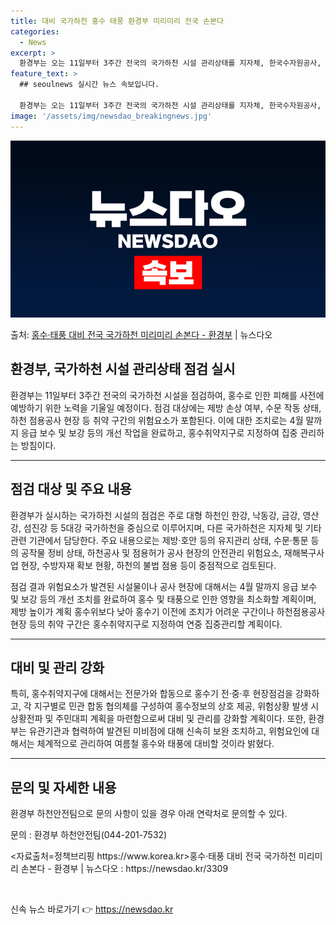 ```yaml
---
title: 대비 국가하천 홍수 태풍 환경부 미리미리 전국 손본다
categories:
  - News
excerpt: >
  환경부는 오는 11일부터 3주간 전국의 국가하천 시설 관리상태를 지자체, 한국수자원공사, 한국하천협회 등과 …
feature_text: >
  ## seoulnews 실시간 뉴스 속보입니다.

  환경부는 오는 11일부터 3주간 전국의 국가하천 시설 관리상태를 지자체, 한국수자원공사, 한국하천협회 등과 …
image: '/assets/img/newsdao_breakingnews.jpg'
---
```


![뉴스다오 속보](/assets/img/newsdao_breakingnews.jpg)

<p>출처: <a href="https://newsdao.kr/3309" rel="dofollow">홍수·태풍 대비 전국 국가하천 미리미리 손본다 - 환경부</a> | 뉴스다오</p>

<h2>환경부, 국가하천 시설 관리상태 점검 실시</h2>

<p data-ke-size="size16">환경부는 11일부터 3주간 전국의 국가하천 시설을 점검하여, 홍수로 인한 피해를 사전에 예방하기 위한 노력을 기울일 예정이다. 점검 대상에는 제방 손상 여부, 수문 작동 상태, 하천 점용공사 현장 등 취약 구간의 위험요소가 포함된다. 이에 대한 조치로는 4월 말까지 응급 보수 및 보강 등의 개선 작업을 완료하고, 홍수취약지구로 지정하여 집중 관리하는 방침이다.</p>

<hr>

<h2 data-ke-size="size26">점검 대상 및 주요 내용</h2>

<p data-ke-size="size16">환경부가 실시하는 국가하천 시설의 점검은 주로 대형 하천인 한강, 낙동강, 금강, 영산강, 섬진강 등 5대강 국가하천을 중심으로 이루어지며, 다른 국가하천은 지자체 및 기타 관련 기관에서 담당한다. 주요 내용으로는 제방·호안 등의 유지관리 상태, 수문·통문 등의 공작물 정비 상태, 하천공사 및 점용허가 공사 현장의 안전관리 위험요소, 재해복구사업 현장, 수방자재 확보 현황, 하천의 불법 점용 등이 중점적으로 검토된다.</p>

<p data-ke-size="size16">점검 결과 위험요소가 발견된 시설물이나 공사 현장에 대해서는 4월 말까지 응급 보수 및 보강 등의 개선 조치를 완료하여 홍수 및 태풍으로 인한 영향을 최소화할 계획이며, 제방 높이가 계획 홍수위보다 낮아 홍수기 이전에 조치가 어려운 구간이나 하천점용공사 현장 등의 취약 구간은 홍수취약지구로 지정하여 연중 집중관리할 계획이다.</p>

<hr>

<h2 data-ke-size="size26">대비 및 관리 강화</h2>

<p data-ke-size="size16">특히, 홍수취약지구에 대해서는 전문가와 합동으로 홍수기 전·중·후 현장점검을 강화하고, 각 지구별로 민관 합동 협의체를 구성하여 홍수정보의 상호 제공, 위험상황 발생 시 상황전파 및 주민대피 계획을 마련함으로써 대비 및 관리를 강화할 계획이다. 또한, 환경부는 유관기관과 협력하여 발견된 미비점에 대해 신속히 보완 조치하고, 위험요인에 대해서는 체계적으로 관리하여 여름철 홍수와 태풍에 대비할 것이라 밝혔다.</p>

<hr>

<h2 data-ke-size="size26">문의 및 자세한 내용</h2>

<p data-ke-size="size16">환경부 하천안전팀으로 문의 사항이 있을 경우 아래 연락처로 문의할 수 있다.</p>
<p data-ke-size="size16">문의 : 환경부 하천안전팀(044-201-7532)</p>
<p data-ke-size="size16"><자료출처=정책브리핑 https://www.korea.kr>홍수·태풍 대비 전국 국가하천 미리미리 손본다 - 환경부 | 뉴스다오  : https://newsdao.kr/3309</p>
<p data-ke-size="size16">&nbsp;</p> 

신속 뉴스 바로가기 👉 <a href="https://newsdao.kr" rel="dofollow">https://newsdao.kr</a>



